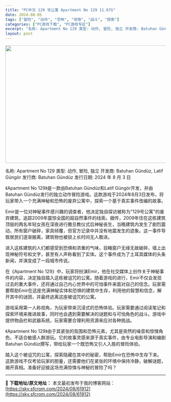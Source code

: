 ```yaml
---
title: "PC中文 129 号公寓 Apartment No 129 11.67G"
date: 2024-08-05
tags: ["冒险", "动作", "恐怖", "惊悚", "战斗", "探索"]
categories: ["PC游戏下载", "PC游戏专区"]
excerpt: "名称: Apartment No 129 类型: 动作, 冒险, 独立 开发商: Batuhan Gündüz, Latif Güngör 发行商: Batuhan Gündüz 发行日期: 2024 年 8 月 3 日 《Apartment No 129》是一款由Batuhan Gündüz和La&hellip;"
layout: post
---
```


<img class="aligncenter size-full wp-image-61913" src="https://sky.sfcrom.com/wp-content/uploads/2024/08/2024080502250029.webp" alt="" width="660" height="370" />

名称: Apartment No 129
类型: 动作, 冒险, 独立
开发商: Batuhan Gündüz, Latif Güngör
发行商: Batuhan Gündüz
发行日期: 2024 年 8 月 3 日

《Apartment No 129》是一款由Batuhan Gündüz和Latif Güngör开发，并由Batuhan Gündüz发行的独立动作冒险游戏。这款游戏于2024年8月3日发布，将玩家带入一个充满神秘和恐怖的废弃公寓中，探索一个基于真实事件改编的故事。

Emir是一位对神秘事件感兴趣的调查者，他决定独自探访被称为"129号公寓"的废弃建筑，追踪2009年震惊全国的超自然事件的线索。据传，2009年住在这栋建筑顶层的两名年轻女孩在深夜进行撒旦教仪式后神秘丧生，当晚建筑内发生了剧烈震动，所有窗户破碎，家具倾覆，但官方记录中并没有地震发生的迹象。这一事件导致居民们逐渐搬离，建筑物也被锁上长时间无人敢进。

进入这栋建筑的人们都感受到恐惧和浓重的气味，目睹窗户无缘无故破碎，墙上出现神秘符号和文字，甚至有人声称看到了实体。这个事件成为了土耳其媒体的头条新闻，并演变成了一段城市传说。

在《Apartment No 129》中，玩家将扮演Emir，他在社交媒体上创作关于神秘事件的内容，决定独自踏入这栋被诅咒的公寓。随着游戏的进行，Emir不仅会发现过去的重大事件，还将通过自己内心世界中的可怕事件来面对自己的信念。玩家需要帮助Emir在这座充满神秘实体和恐惧的建筑中生存，利用他的智慧和信念，解开其中的谜团，并最终逃离这座被诅咒的公寓。

游戏采用第一人称视角，为玩家带来沉浸式的恐怖体验。玩家需要通过阅读笔记和探索环境来推进故事，同时也会遇到需要解决的谜题和与可怕角色的战斗。游戏中提供物品栏和武器系统，玩家需要合理利用资源来应对各种挑战。

《Apartment No 129》由于其紧张的氛围和恐怖元素，尤其是突然的噪音和惊悚角色，不适合敏感人群游玩。它的故事灵感来源于真实事件，由专业电影导演和编剧Batuhan Gündüz撰写，带给玩家一个既恐怖又引人入胜的冒险体验。

踏入这个被诅咒的公寓，探索隐藏在其中的秘密，帮助Emir在恐怖中生存下来。这款游戏不仅考验玩家的胆量，还需要他们在紧张的环境中保持冷静，破解谜题，揭开真相。准备好迎接这场充满惊悚与神秘的冒险了吗？

---
📖 **下载地址/原文地址：** 本文最初发布于我的博客网站：[https://sky.sfcrom.com/2024/08/61912](https://sky.sfcrom.com/2024/08/61912)
